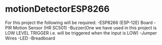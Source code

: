 # motionDetectorESP8266

For this project the following will be required:
  -ESP8266 (ESP-12E) Board
  -PIR Motion Sensor (HR SC501)
  -Buzzer(One we have used in this project is LOW LEVEL TRIGGER i.e. will be triggered when the input is LOW)
  -Jumper Wires
  -LED
  -Breadboard

